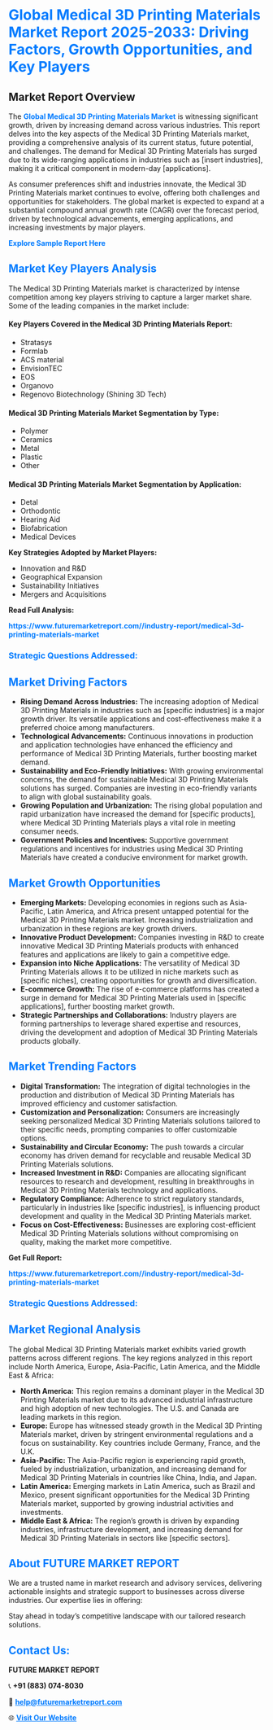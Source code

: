 <h1 style="color: #007BFF;">Global Medical 3D Printing Materials Market Report 2025-2033: Driving Factors, Growth Opportunities, and Key Players</h1>

<section id="overview">
<h2>Market Report Overview</h2>
<p>The <a href="https://www.futuremarketreport.com//industry-report/medical-3d-printing-materials-market" style="color: #007BFF; text-decoration: none;"><strong>Global Medical 3D Printing Materials Market</strong></a> is witnessing significant growth, driven by increasing demand across various industries. This report delves into the key aspects of the Medical 3D Printing Materials market, providing a comprehensive analysis of its current status, future potential, and challenges. The demand for Medical 3D Printing Materials has surged due to its wide-ranging applications in industries such as [insert industries], making it a critical component in modern-day [applications].</p>
<p>As consumer preferences shift and industries innovate, the Medical 3D Printing Materials market continues to evolve, offering both challenges and opportunities for stakeholders. The global market is expected to expand at a substantial compound annual growth rate (CAGR) over the forecast period, driven by technological advancements, emerging applications, and increasing investments by major players.</p>
</section>

<section id="overview">
<p><a href="https://www.futuremarketreport.com//request-sample/reportId=83875" style="color: #007BFF; text-decoration: none;"><strong>Explore Sample Report Here</strong></a></p>
</section>

<section id="key-players">
<h2 style="color: #007BFF;">Market Key Players Analysis</h2>
<p>The Medical 3D Printing Materials market is characterized by intense competition among key players striving to capture a larger market share. Some of the leading companies in the market include:</p>
<h4>Key Players Covered in the Medical 3D Printing Materials Report:</h4>
<ul><li>Stratasys</li><li>Formlab</li><li>ACS material</li><li>EnvisionTEC</li><li>EOS</li><li>Organovo</li><li>Regenovo Biotechnology (Shining 3D Tech)</li></ul>
<h4>Medical 3D Printing Materials Market Segmentation by Type:</h4>
<ul><li>Polymer</li><li>Ceramics</li><li>Metal</li><li>Plastic</li><li>Other</li></ul>

<h4>Medical 3D Printing Materials Market Segmentation by Application:</h4>
<ul><li>Detal</li><li>Orthodontic</li><li>Hearing Aid</li><li>Biofabrication</li><li>Medical Devices</li></ul>
<p><strong>Key Strategies Adopted by Market Players:</strong></p>
<ul>
<li>Innovation and R&D</li>
<li>Geographical Expansion</li>
<li>Sustainability Initiatives</li>
<li>Mergers and Acquisitions</li>
</ul>
</section>

<section>
<p><strong>Read Full Analysis: </strong></p><a href="https://www.futuremarketreport.com//industry-report/medical-3d-printing-materials-market" style="color: #007BFF; text-decoration: none;"><strong>https://www.futuremarketreport.com//industry-report/medical-3d-printing-materials-market</strong></a>
<h3 style="color: #007BFF;">Strategic Questions Addressed:</h3>
</section>

<section id="driving-factors">
<h2 style="color: #007BFF;">Market Driving Factors</h2>
<ul>
<li><strong>Rising Demand Across Industries:</strong> The increasing adoption of Medical 3D Printing Materials in industries such as [specific industries] is a major growth driver. Its versatile applications and cost-effectiveness make it a preferred choice among manufacturers.</li>
<li><strong>Technological Advancements:</strong> Continuous innovations in production and application technologies have enhanced the efficiency and performance of Medical 3D Printing Materials, further boosting market demand.</li>
<li><strong>Sustainability and Eco-Friendly Initiatives:</strong> With growing environmental concerns, the demand for sustainable Medical 3D Printing Materials solutions has surged. Companies are investing in eco-friendly variants to align with global sustainability goals.</li>
<li><strong>Growing Population and Urbanization:</strong> The rising global population and rapid urbanization have increased the demand for [specific products], where Medical 3D Printing Materials plays a vital role in meeting consumer needs.</li>
<li><strong>Government Policies and Incentives:</strong> Supportive government regulations and incentives for industries using Medical 3D Printing Materials have created a conducive environment for market growth.</li>
</ul>
</section>

<section id="growth-opportunities">
<h2 style="color: #007BFF;">Market Growth Opportunities</h2>
<ul>
<li><strong>Emerging Markets:</strong> Developing economies in regions such as Asia-Pacific, Latin America, and Africa present untapped potential for the Medical 3D Printing Materials market. Increasing industrialization and urbanization in these regions are key growth drivers.</li>
<li><strong>Innovative Product Development:</strong> Companies investing in R&D to create innovative Medical 3D Printing Materials products with enhanced features and applications are likely to gain a competitive edge.</li>
<li><strong>Expansion into Niche Applications:</strong> The versatility of Medical 3D Printing Materials allows it to be utilized in niche markets such as [specific niches], creating opportunities for growth and diversification.</li>
<li><strong>E-commerce Growth:</strong> The rise of e-commerce platforms has created a surge in demand for Medical 3D Printing Materials used in [specific applications], further boosting market growth.</li>
<li><strong>Strategic Partnerships and Collaborations:</strong> Industry players are forming partnerships to leverage shared expertise and resources, driving the development and adoption of Medical 3D Printing Materials products globally.</li>
</ul>
</section>

<section id="trending-factors">
<h2 style="color: #007BFF;">Market Trending Factors</h2>
<ul>
<li><strong>Digital Transformation:</strong> The integration of digital technologies in the production and distribution of Medical 3D Printing Materials has improved efficiency and customer satisfaction.</li>
<li><strong>Customization and Personalization:</strong> Consumers are increasingly seeking personalized Medical 3D Printing Materials solutions tailored to their specific needs, prompting companies to offer customizable options.</li>
<li><strong>Sustainability and Circular Economy:</strong> The push towards a circular economy has driven demand for recyclable and reusable Medical 3D Printing Materials solutions.</li>
<li><strong>Increased Investment in R&D:</strong> Companies are allocating significant resources to research and development, resulting in breakthroughs in Medical 3D Printing Materials technology and applications.</li>
<li><strong>Regulatory Compliance:</strong> Adherence to strict regulatory standards, particularly in industries like [specific industries], is influencing product development and quality in the Medical 3D Printing Materials market.</li>
<li><strong>Focus on Cost-Effectiveness:</strong> Businesses are exploring cost-efficient Medical 3D Printing Materials solutions without compromising on quality, making the market more competitive.</li>
</ul>
</section>

<section>
<p><strong>Get Full Report: </strong></p><a href="https://www.futuremarketreport.com//industry-report/medical-3d-printing-materials-market" style="color: #007BFF; text-decoration: none;"><strong>https://www.futuremarketreport.com//industry-report/medical-3d-printing-materials-market</strong></a>
<h3 style="color: #007BFF;">Strategic Questions Addressed:</h3>
</section>


<section id="regional-analysis">
<h2 style="color: #007BFF;">Market Regional Analysis</h2>
<p>The global Medical 3D Printing Materials market exhibits varied growth patterns across different regions. The key regions analyzed in this report include North America, Europe, Asia-Pacific, Latin America, and the Middle East & Africa:</p>
<ul>
<li><strong>North America:</strong> This region remains a dominant player in the Medical 3D Printing Materials market due to its advanced industrial infrastructure and high adoption of new technologies. The U.S. and Canada are leading markets in this region.</li>
<li><strong>Europe:</strong> Europe has witnessed steady growth in the Medical 3D Printing Materials market, driven by stringent environmental regulations and a focus on sustainability. Key countries include Germany, France, and the U.K.</li>
<li><strong>Asia-Pacific:</strong> The Asia-Pacific region is experiencing rapid growth, fueled by industrialization, urbanization, and increasing demand for Medical 3D Printing Materials in countries like China, India, and Japan.</li>
<li><strong>Latin America:</strong> Emerging markets in Latin America, such as Brazil and Mexico, present significant opportunities for the Medical 3D Printing Materials market, supported by growing industrial activities and investments.</li>
<li><strong>Middle East & Africa:</strong> The region’s growth is driven by expanding industries, infrastructure development, and increasing demand for Medical 3D Printing Materials in sectors like [specific sectors].</li>
</ul>
</section>

<footer>
<h2 style="color: #007BFF;">About FUTURE MARKET REPORT</h2>
<p>We are a trusted name in market research and advisory services, delivering actionable insights and strategic support to businesses across diverse industries. Our expertise lies in offering:</p>

<p>Stay ahead in today’s competitive landscape with our tailored research solutions.</p>

<h2 style="color: #007BFF;">Contact Us:</h2>
<p><strong>FUTURE MARKET REPORT</strong></p>
<p>📞 <strong>+91 (883) 074-8030</strong></p>
<p>📧 <strong><a href="mailto:help@futuremarketreport.com" style="color: #007BFF;">help@futuremarketreport.com</a></strong></p>
<p>🌐 <strong><a href="https://www.futuremarketreport.com/" style="color: #007BFF;">Visit Our Website</a></strong></p>
</footer>